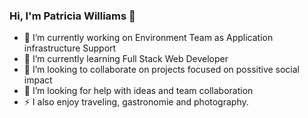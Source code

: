 ### Hi, I'm Patricia Williams 👋

- 🔭 I’m currently working on Environment Team as Application infrastructure Support
- 🌱 I’m currently learning Full Stack Web Developer
- 👯 I’m looking to collaborate on projects focused on possitive social impact
- 🤔 I’m looking for help with ideas and team collaboration
- ⚡ I also enjoy traveling, gastronomie and photography.
